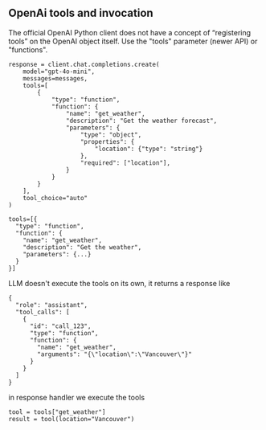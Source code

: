 ## OpenAi tools and invocation

The official OpenAI Python client does not have a concept of “registering tools” on the OpenAI object itself.
Use the "tools" parameter (newer API) or "functions".

```
response = client.chat.completions.create(
    model="gpt-4o-mini",
    messages=messages,
    tools=[
        {
            "type": "function",
            "function": {
                "name": "get_weather",
                "description": "Get the weather forecast",
                "parameters": {
                    "type": "object",
                    "properties": {
                        "location": {"type": "string"}
                    },
                    "required": ["location"],
                }
            }
        }
    ],
    tool_choice="auto"
)
```

```
tools=[{
  "type": "function",
  "function": {
    "name": "get_weather",
    "description": "Get the weather",
    "parameters": {...}
  }
}]
```


LLM doesn't execute the tools on its own, it returns a response like 

```
{
  "role": "assistant",
  "tool_calls": [
    {
      "id": "call_123",
      "type": "function",
      "function": {
        "name": "get_weather",
        "arguments": "{\"location\":\"Vancouver\"}"
      }
    }
  ]
}
```

in response handler we execute the tools
```
tool = tools["get_weather"]
result = tool(location="Vancouver")
```